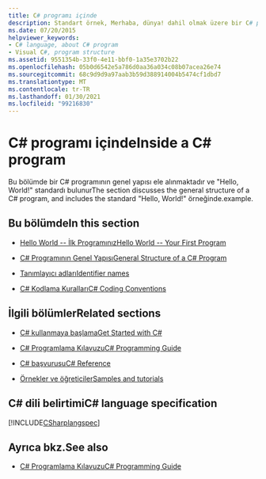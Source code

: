 ```yaml
---
title: C# programı içinde
description: Standart örnek, Merhaba, dünya! dahil olmak üzere bir C# programının genel yapısını anlamak için bu kaynakları kullanın
ms.date: 07/20/2015
helpviewer_keywords:
- C# language, about C# program
- Visual C#, program structure
ms.assetid: 9551354b-33f0-4e11-bbf0-1a35e3702b22
ms.openlocfilehash: 05b0d6542e5a786d0aa36a034c08b07acea26e74
ms.sourcegitcommit: 68c9d9d9a97aab3b59d388914004b5474cf1dbd7
ms.translationtype: MT
ms.contentlocale: tr-TR
ms.lasthandoff: 01/30/2021
ms.locfileid: "99216830"
---
```

# <a name="inside-a-c-program"></a><span data-ttu-id="5f948-103">C# programı içinde</span><span class="sxs-lookup"><span data-stu-id="5f948-103">Inside a C# program</span></span>

<span data-ttu-id="5f948-104">Bu bölümde bir C# programının genel yapısı ele alınmaktadır ve "Hello, World!" standardı bulunur</span><span class="sxs-lookup"><span data-stu-id="5f948-104">The section discusses the general structure of a C# program, and includes the standard "Hello, World!"</span></span> <span data-ttu-id="5f948-105">örneğinde.</span><span class="sxs-lookup"><span data-stu-id="5f948-105">example.</span></span>

## <a name="in-this-section"></a><span data-ttu-id="5f948-106">Bu bölümde</span><span class="sxs-lookup"><span data-stu-id="5f948-106">In this section</span></span>

- [<span data-ttu-id="5f948-107">Hello World -- İlk Programınız</span><span class="sxs-lookup"><span data-stu-id="5f948-107">Hello World -- Your First Program</span></span>](hello-world-your-first-program.md)

- [<span data-ttu-id="5f948-108">C# Programının Genel Yapısı</span><span class="sxs-lookup"><span data-stu-id="5f948-108">General Structure of a C# Program</span></span>](general-structure-of-a-csharp-program.md)

- [<span data-ttu-id="5f948-109">Tanımlayıcı adları</span><span class="sxs-lookup"><span data-stu-id="5f948-109">Identifier names</span></span>](identifier-names.md)

- [<span data-ttu-id="5f948-110">C# Kodlama Kuralları</span><span class="sxs-lookup"><span data-stu-id="5f948-110">C# Coding Conventions</span></span>](coding-conventions.md)

## <a name="related-sections"></a><span data-ttu-id="5f948-111">İlgili bölümler</span><span class="sxs-lookup"><span data-stu-id="5f948-111">Related sections</span></span>

- [<span data-ttu-id="5f948-112">C# kullanmaya başlama</span><span class="sxs-lookup"><span data-stu-id="5f948-112">Get Started with C#</span></span>](../../tour-of-csharp/index.md)

- [<span data-ttu-id="5f948-113">C# Programlama Kılavuzu</span><span class="sxs-lookup"><span data-stu-id="5f948-113">C# Programming Guide</span></span>](../index.md)

- [<span data-ttu-id="5f948-114">C# başvurusu</span><span class="sxs-lookup"><span data-stu-id="5f948-114">C# Reference</span></span>](../../language-reference/index.md)

- [<span data-ttu-id="5f948-115">Örnekler ve öğreticiler</span><span class="sxs-lookup"><span data-stu-id="5f948-115">Samples and tutorials</span></span>](../../../samples-and-tutorials/index.md)

## <a name="c-language-specification"></a><span data-ttu-id="5f948-116">C# dili belirtimi</span><span class="sxs-lookup"><span data-stu-id="5f948-116">C# language specification</span></span>

[!INCLUDE[CSharplangspec](~/includes/csharplangspec-md.md)]

## <a name="see-also"></a><span data-ttu-id="5f948-117">Ayrıca bkz.</span><span class="sxs-lookup"><span data-stu-id="5f948-117">See also</span></span>

- [<span data-ttu-id="5f948-118">C# Programlama Kılavuzu</span><span class="sxs-lookup"><span data-stu-id="5f948-118">C# Programming Guide</span></span>](../index.md)
